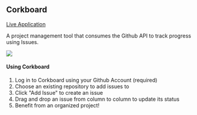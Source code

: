 ## Corkboard

[Live Application](http://corkboard-patwey.herokuapp.com/)

A project management tool that consumes the Github API to track progress using Issues.

![](http://recordit.co/d6NtUKcULT.gif)

#### Using Corkboard

1. Log in to Corkboard using your Github Account (required)
2. Choose an existing repository to add issues to
3. Click "Add Issue" to create an issue
4. Drag and drop an issue from column to column to update its status
5. Benefit from an organized project!
